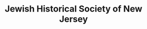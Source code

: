 ---
layout: repo
title: "Jewish Historical Society of New Jersey"
id: 12697
permalink: repos/12697/
---